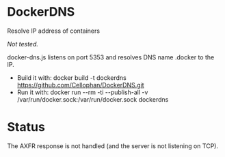 DockerDNS
=========
Resolve IP address of containers

*Not tested.*

docker-dns.js listens on port 5353 and resolves DNS name <container name>.docker to the IP.

* Build it with: docker build -t dockerdns https://github.com/Cellophan/DockerDNS.git
* Run it with: docker run --rm -ti --publish-all -v /var/run/docker.sock:/var/run/docker.sock dockerdns

Status
=========
The AXFR response is not handled (and the server is not listening on TCP).

